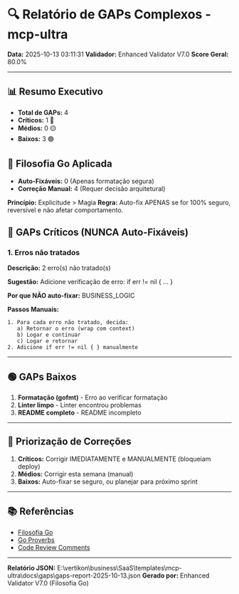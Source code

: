 # 🔍 Relatório de GAPs Complexos - mcp-ultra

**Data:** 2025-10-13 03:11:31
**Validador:** Enhanced Validator V7.0
**Score Geral:** 80.0%

---

## 📊 Resumo Executivo

- **Total de GAPs:** 4
- **Críticos:** 1 🔴
- **Médios:** 0 🟡
- **Baixos:** 3 🟢

## 🎯 Filosofia Go Aplicada

- **Auto-Fixáveis:** 0 (Apenas formatação segura)
- **Correção Manual:** 4 (Requer decisão arquitetural)

**Princípio:** Explicitude > Magia
**Regra:** Auto-fix APENAS se for 100% seguro, reversível e não afetar comportamento.

## 🔴 GAPs Críticos (NUNCA Auto-Fixáveis)

### 1. Erros não tratados

**Descrição:** 2 erro(s) não tratado(s)

**Sugestão:** Adicione verificação de erro: if err != nil { ... }

**Por que NÃO auto-fixar:** BUSINESS_LOGIC

**Passos Manuais:**
```
1. Para cada erro não tratado, decida:
   a) Retornar o erro (wrap com context)
   b) Logar e continuar
   c) Logar e retornar
2. Adicione if err != nil { } manualmente
```

---

## 🟢 GAPs Baixos

1. **Formatação (gofmt)** - Erro ao verificar formatação
2. **Linter limpo** - Linter encontrou problemas
3. **README completo** - README incompleto

---

## 🎯 Priorização de Correções

1. **Críticos:** Corrigir IMEDIATAMENTE e MANUALMENTE (bloqueiam deploy)
2. **Médios:** Corrigir esta semana (manual)
3. **Baixos:** Auto-fixar se seguro, ou planejar para próximo sprint

---

## 📚 Referências

- [Filosofia Go](https://go.dev/doc/effective_go)
- [Go Proverbs](https://go-proverbs.github.io/)
- [Code Review Comments](https://github.com/golang/go/wiki/CodeReviewComments)

---

**Relatório JSON:** E:\vertikon\business\SaaS\templates\mcp-ultra\docs\gaps\gaps-report-2025-10-13.json
**Gerado por:** Enhanced Validator V7.0 (Filosofia Go)
